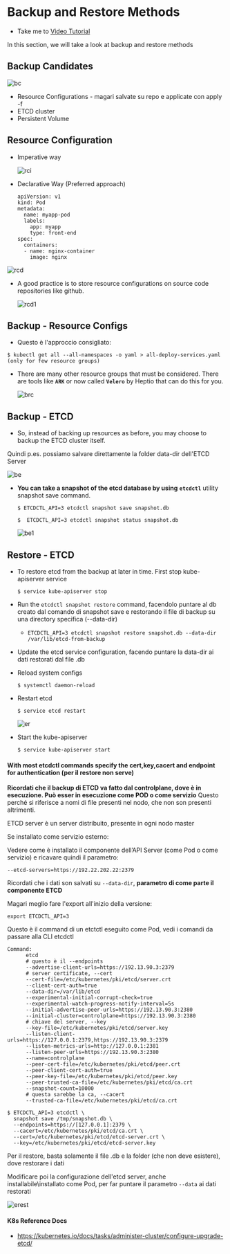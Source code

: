 # Backup and Restore Methods
  - Take me to [Video Tutorial](https://kodekloud.com/topic/backup-and-restore-methods/)
  
In this section, we will take a look at backup and restore methods

## Backup Candidates
 
 ![bc](../../images/bc.PNG)

- Resource Configurations - magari salvate su repo e applicate con apply -f
- ETCD cluster
- Persistent Volume
 
## Resource Configuration
- Imperative way
  
  ![rci](../../images/rci.PNG)

- Declarative Way (Preferred approach)
  ```
  apiVersion: v1
  kind: Pod
  metadata:
    name: myapp-pod
    labels:
      app: myapp
      type: front-end
  spec:
    containers:
    - name: nginx-container
      image: nginx
  ```
 ![rcd](../../images/rcd.PNG)
 
- A good practice is to store resource configurations on source code repositories like github.

  ![rcd1](../../images/rcd1.PNG)

## Backup - Resource Configs

  - Questo è l'approccio consigliato:

  ```
  $ kubectl get all --all-namespaces -o yaml > all-deploy-services.yaml (only for few resource groups)
  ```

- There are many other resource groups that must be considered. There are tools like **`ARK`** or now called **`Velero`** by Heptio that can do this for you.

  ![brc](../../images/brc.PNG)
  
## Backup - ETCD
- So, instead of backing up resources as before, you may choose to backup the ETCD cluster itself. 

Quindi p.es. possiamo salvare direttamente la folder data-dir dell'ETCD Server
  
  ![be](../../images/be.PNG)
  
- **You can take a snapshot of the etcd database by using** **`etcdctl`** utility snapshot save command.
  ```
  $ ETCDCTL_API=3 etcdctl snapshot save snapshot.db
  ```
  ```
  $  ETCDCTL_API=3 etcdctl snapshot status snapshot.db
  ```
  ![be1](../../images/be1.PNG)
  
## Restore - ETCD
- To restore etcd from the backup at later in time. First stop kube-apiserver service
  ```
  $ service kube-apiserver stop
  ```
- Run the `etcdctl snapshot restore` command, facendolo puntare al db creato dal comando di snapshot save e 
restorando il file di backup su una directory specifica (--data-dir)
  -  ``` ETCDCTL_API=3 etcdctl snapshot restore snapshot.db --data-dir /var/lìb/etcd-from-backup  ```
- Update the etcd service configuration, facendo puntare la data-dir ai dati restorati dal file .db
- Reload system configs
  ```
  $ systemctl daemon-reload
  ```
- Restart etcd
  ```
  $ service etcd restart
  ```
  
  ![er](../../images/er.PNG)
  
- Start the kube-apiserver
  ```
  $ service kube-apiserver start
  ```
#### With most etcdctl commands specify the cert,key,cacert and endpoint for authentication (per il restore non serve)

**Ricordati che il backup di ETCD va fatto dal controlplane, dove è in esecuzione.
Può esser in esecuzione come POD o come servizio** Questo perché si riferisce a nomi di file
presenti nel nodo, che non son presenti altrimenti.

ETCD server è un server distribuito, presente in ogni nodo master

Se installato come servizio esterno: 

Vedere come è installato il componente dell’API Server (come Pod o come servizio) e  ricavare quindi il parametro:

`--etcd-servers=https://192.22.202.22:2379`

Ricordati che i dati son salvati su `--data-dir`, **parametro di come parte il componente ETCD**


Magari meglio fare l'export all'inizio della versione: 

```
export ETCDCTL_API=3
```
Questo è il command di un etctctl eseguito come Pod, vedi i comandi da passare alla CLI etcdctl
```
Command:
      etcd
      # questo è il --endpoints
      --advertise-client-urls=https://192.13.90.3:2379
      # server certificate, --cert
      --cert-file=/etc/kubernetes/pki/etcd/server.crt
      --client-cert-auth=true
      --data-dir=/var/lib/etcd
      --experimental-initial-corrupt-check=true
      --experimental-watch-progress-notify-interval=5s
      --initial-advertise-peer-urls=https://192.13.90.3:2380
      --initial-cluster=controlplane=https://192.13.90.3:2380
      # chiave del server, --key
      --key-file=/etc/kubernetes/pki/etcd/server.key
      --listen-client-urls=https://127.0.0.1:2379,https://192.13.90.3:2379
      --listen-metrics-urls=http://127.0.0.1:2381
      --listen-peer-urls=https://192.13.90.3:2380
      --name=controlplane
      --peer-cert-file=/etc/kubernetes/pki/etcd/peer.crt
      --peer-client-cert-auth=true
      --peer-key-file=/etc/kubernetes/pki/etcd/peer.key
      --peer-trusted-ca-file=/etc/kubernetes/pki/etcd/ca.crt
      --snapshot-count=10000
      # questa sarebbe la ca, --cacert
      --trusted-ca-file=/etc/kubernetes/pki/etcd/ca.crt
```

```
$ ETCDCTL_API=3 etcdctl \
  snapshot save /tmp/snapshot.db \
  --endpoints=https://[127.0.0.1]:2379 \
  --cacert=/etc/kubernetes/pki/etcd/ca.crt \
  --cert=/etc/kubernetes/pki/etcd/etcd-server.crt \
  --key=/etc/kubernetes/pki/etcd/etcd-server.key
```

Per il restore, basta solamente il file .db e la folder (che non deve esistere), dove restorare i dati

Modificare poi la configurazione dell'etcd server, anche installabile\installato come Pod, per far puntare
il parametro `--data` ai dati restorati

  ![erest](../../images/erest.PNG)
  
#### K8s Reference Docs
- https://kubernetes.io/docs/tasks/administer-cluster/configure-upgrade-etcd/


 
